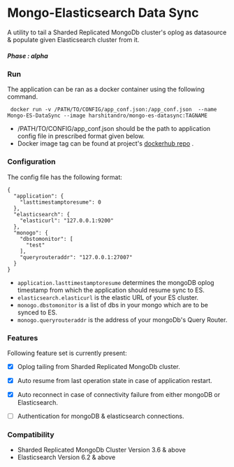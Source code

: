# Mongo-Elasticsearch Data Sync

A utility to tail a Sharded Replicated MongoDb cluster's oplog as datasource & populate given Elasticsearch cluster from it.

##### Phase : alpha

### Run

The application can be ran as a docker container using the following command.

` docker run -v /PATH/TO/CONFIG/app_conf.json:/app_conf.json  --name Mongo-ES-DataSync --image harshitandro/mongo-es-datasync:TAGNAME`

 - /PATH/TO/CONFIG/app_conf.json should be the path to application config file in prescribed format given below.
 - Docker image tag can be found at project's [dockerhub repo](https://hub.docker.com/r/harshitandro/mongo-es-datasync) .
 
### Configuration 
The config file has the following format: 
```
{
  "application": {
    "lasttimestamptoresume": 0
  },
  "elasticsearch": {
    "elasticurl": "127.0.0.1:9200"
  },
  "monogo": {
    "dbstomonitor": [
      "test"
    ],
    "queryrouteraddr": "127.0.0.1:27007"
  }
}
```
- `application.lasttimestamptoresume` determines the mongoDB oplog timestamp from which the application should resume sync to ES.
- `elasticsearch.elasticurl` is the elastic URL of your ES cluster.
- `monogo.dbstomonitor` is a list of dbs in your mongo which are to be synced to ES.
- `monogo.queryrouteraddr` is the address of your mongoDb's Query Router.

### Features
Following feature set is currently present:
- [x] Oplog tailing from Sharded Replicated MongoDb cluster.
- [x] Auto resume from last operation state in case of application restart.
- [x] Auto reconnect in case of connectivity failure from either mongoDB or Elasticsearch.
- [ ] Authentication for mongoDB & elasticsearch connections. 


### Compatibility
- Sharded Replicated MongoDb Cluster Version 3.6  & above
- Elasticsearch Version 6.2 & above

